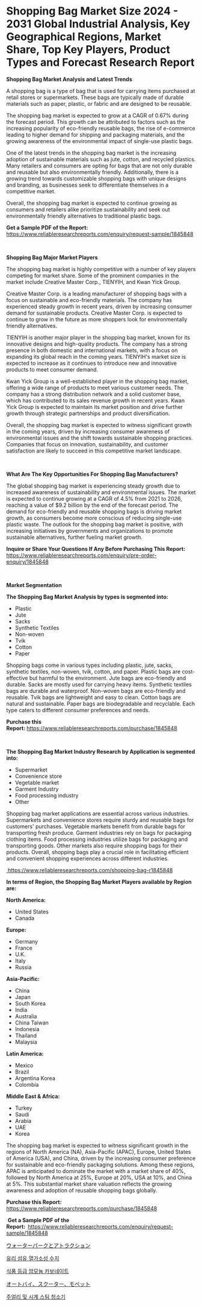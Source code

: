 <p><h1>Shopping Bag Market Size 2024 - 2031 Global Industrial Analysis, Key Geographical Regions, Market Share, Top Key Players, Product Types and Forecast Research Report</h1></p><p><strong>Shopping Bag Market Analysis and Latest Trends</strong></p>
<p><p>A shopping bag is a type of bag that is used for carrying items purchased at retail stores or supermarkets. These bags are typically made of durable materials such as paper, plastic, or fabric and are designed to be reusable.</p><p>The shopping bag market is expected to grow at a CAGR of 0.67% during the forecast period. This growth can be attributed to factors such as the increasing popularity of eco-friendly reusable bags, the rise of e-commerce leading to higher demand for shipping and packaging materials, and the growing awareness of the environmental impact of single-use plastic bags.</p><p>One of the latest trends in the shopping bag market is the increasing adoption of sustainable materials such as jute, cotton, and recycled plastics. Many retailers and consumers are opting for bags that are not only durable and reusable but also environmentally friendly. Additionally, there is a growing trend towards customizable shopping bags with unique designs and branding, as businesses seek to differentiate themselves in a competitive market.</p><p>Overall, the shopping bag market is expected to continue growing as consumers and retailers alike prioritize sustainability and seek out environmentally friendly alternatives to traditional plastic bags.</p></p>
<p><strong>Get a Sample PDF of the Report:&nbsp;</strong> <a href="https://www.reliableresearchreports.com/enquiry/request-sample/1845848">https://www.reliableresearchreports.com/enquiry/request-sample/1845848</a></p>
<p>&nbsp;</p>
<p><strong>Shopping Bag Major Market Players</strong></p>
<p><p>The shopping bag market is highly competitive with a number of key players competing for market share. Some of the prominent companies in the market include Creative Master Corp., TIENYIH, and Kwan Yick Group.</p><p>Creative Master Corp. is a leading manufacturer of shopping bags with a focus on sustainable and eco-friendly materials. The company has experienced steady growth in recent years, driven by increasing consumer demand for sustainable products. Creative Master Corp. is expected to continue to grow in the future as more shoppers look for environmentally friendly alternatives.</p><p>TIENYIH is another major player in the shopping bag market, known for its innovative designs and high-quality products. The company has a strong presence in both domestic and international markets, with a focus on expanding its global reach in the coming years. TIENYIH's market size is expected to increase as it continues to introduce new and innovative products to meet consumer demand.</p><p>Kwan Yick Group is a well-established player in the shopping bag market, offering a wide range of products to meet various customer needs. The company has a strong distribution network and a solid customer base, which has contributed to its sales revenue growth in recent years. Kwan Yick Group is expected to maintain its market position and drive further growth through strategic partnerships and product diversification.</p><p>Overall, the shopping bag market is expected to witness significant growth in the coming years, driven by increasing consumer awareness of environmental issues and the shift towards sustainable shopping practices. Companies that focus on innovation, sustainability, and customer satisfaction are likely to succeed in this competitive market landscape.</p></p>
<p>&nbsp;</p>
<p><strong>What Are The Key Opportunities For Shopping Bag Manufacturers?</strong></p>
<p><p>The global shopping bag market is experiencing steady growth due to increased awareness of sustainability and environmental issues. The market is expected to continue growing at a CAGR of 4.5% from 2021 to 2026, reaching a value of $9.2 billion by the end of the forecast period. The demand for eco-friendly and reusable shopping bags is driving market growth, as consumers become more conscious of reducing single-use plastic waste. The outlook for the shopping bag market is positive, with increasing initiatives by governments and organizations to promote sustainable alternatives, further fueling market growth.</p></p>
<p><strong>Inquire or Share Your Questions If Any Before Purchasing This Report:</strong> <a href="https://www.reliableresearchreports.com/enquiry/pre-order-enquiry/1845848">https://www.reliableresearchreports.com/enquiry/pre-order-enquiry/1845848</a></p>
<p>&nbsp;</p>
<p><strong>Market Segmentation</strong></p>
<p><strong>The Shopping Bag Market Analysis by types is segmented into:</strong></p>
<p><ul><li>Plastic</li><li>Jute</li><li>Sacks</li><li>Synthetic Textiles</li><li>Non-woven</li><li>Tvik</li><li>Cotton</li><li>Paper</li></ul></p>
<p><p>Shopping bags come in various types including plastic, jute, sacks, synthetic textiles, non-woven, tvik, cotton, and paper. Plastic bags are cost-effective but harmful to the environment. Jute bags are eco-friendly and durable. Sacks are mostly used for carrying heavy items. Synthetic textiles bags are durable and waterproof. Non-woven bags are eco-friendly and reusable. Tvik bags are lightweight and easy to clean. Cotton bags are natural and sustainable. Paper bags are biodegradable and recyclable. Each type caters to different consumer preferences and needs.</p></p>
<p><strong>Purchase this Report:&nbsp;</strong><a href="https://www.reliableresearchreports.com/purchase/1845848">https://www.reliableresearchreports.com/purchase/1845848</a></p>
<p>&nbsp;</p>
<p><strong>The Shopping Bag Market Industry Research by Application is segmented into:</strong></p>
<p><ul><li>Supermarket</li><li>Convenience store</li><li>Vegetable market</li><li>Garment Industry</li><li>Food processing industry</li><li>Other</li></ul></p>
<p><p>Shopping bag market applications are essential across various industries. Supermarkets and convenience stores require sturdy and reusable bags for customers' purchases. Vegetable markets benefit from durable bags for transporting fresh produce. Garment industries rely on bags for packaging clothing items. Food processing industries utilize bags for packaging and transporting goods. Other markets also require shopping bags for their products. Overall, shopping bags play a crucial role in facilitating efficient and convenient shopping experiences across different industries.</p></p>
<p><a href="https://www.reliableresearchreports.com/shopping-bag-r1845848">&nbsp;https://www.reliableresearchreports.com/shopping-bag-r1845848</a></p>
<p><strong>In terms of Region, the Shopping Bag Market Players available by Region are:</strong></p>
<p>
    <p> <strong> North America: </strong>
        <ul>
            <li>United States</li>
            <li>Canada</li>
        </ul>
        </p> 
    <p> <strong> Europe: </strong>
        <ul>
            <li>Germany</li>
            <li>France</li>
            <li>U.K.</li>
            <li>Italy</li>
            <li>Russia</li>
        </ul>
        </p> 
    <p> <strong> Asia-Pacific: </strong>
        <ul>
            <li>China</li>
            <li>Japan</li>
            <li>South Korea</li>
            <li>India</li>
            <li>Australia</li>
            <li>China Taiwan</li>
            <li>Indonesia</li>
            <li>Thailand</li>
            <li>Malaysia</li>
        </ul>
        </p> 
    <p> <strong> Latin America: </strong>
        <ul>
            <li>Mexico</li>
            <li>Brazil</li>
            <li>Argentina Korea</li>
            <li>Colombia</li>
        </ul>
        </p> 
    <p> <strong> Middle East & Africa: </strong>
        <ul>
            <li>Turkey</li>
            <li>Saudi</li>
            <li>Arabia</li>
            <li>UAE</li>
            <li>Korea</li>
        </ul>
    </p>
    </p>
<p><p>The shopping bag market is expected to witness significant growth in the regions of North America (NA), Asia-Pacific (APAC), Europe, United States of America (USA), and China, driven by the increasing consumer preference for sustainable and eco-friendly packaging solutions. Among these regions, APAC is anticipated to dominate the market with a market share of 40%, followed by North America at 25%, Europe at 20%, USA at 10%, and China at 5%. This substantial market share valuation reflects the growing awareness and adoption of reusable shopping bags globally.</p></p>
<p><strong>Purchase this Report: </strong><a href="https://www.reliableresearchreports.com/purchase/1845848">https://www.reliableresearchreports.com/purchase/1845848</a></p>
<p>&nbsp;<strong>Get a Sample PDF of the Report:&nbsp;&nbsp;</strong><a href="https://www.reliableresearchreports.com/enquiry/request-sample/1845848">https://www.reliableresearchreports.com/enquiry/request-sample/1845848</a></p>
<p><strong></strong></p>
<p><p><a href="https://medium.com/@xjdqtllf47/%E4%B8%96%E7%95%8C%E3%81%AE%E6%B0%B4%E4%B8%8A%E5%85%AC%E5%9C%92%E3%81%A8%E3%82%A2%E3%83%88%E3%83%A9%E3%82%AF%E3%82%B7%E3%83%A7%E3%83%B3%E5%B8%82%E5%A0%B4%E3%81%AE%E8%A6%8F%E6%A8%A1%E3%81%AF-%E6%A5%AD%E7%95%8C%E3%81%AE%E4%BA%88%E6%B8%AC%E3%81%AB%E3%82%88%E3%82%8B%E3%81%A8-2024%E5%B9%B4%E3%81%8B%E3%82%892031%E5%B9%B4%E3%81%BE%E3%81%A7%E3%81%AE%E9%96%93%E3%81%AB%E5%B9%B4%E5%B9%B3%E5%9D%87%E6%88%90%E9%95%B7%E7%8E%87-cagr-%E3%81%8C-%E3%82%92%E7%B5%8C%E9%A8%93%E3%81%99%E3%82%8B%E3%81%A8%E4%BA%88%E6%83%B3%E3%81%95%E3%82%8C%E3%81%A6%E3%81%84%E3%81%BE%E3%81%99-ac8174aa5a82">ウォーターパークとアトラクション</a></p><p><a href="https://github.com/sammyUltyylrich9067856/Market-Research-Report-List-2/blob/main/1158974146427.md">유리 섬유 열가소성 수지</a></p><p><a href="https://github.com/Elenrrera7685/Market-Research-Report-List-2/blob/main/3193159146426.md">식품 등급 암모늄 카보네이트</a></p><p><a href="https://medium.com/@graysonwolfe1913/%E3%82%AA%E3%83%BC%E3%83%88%E3%83%90%E3%82%A4-%E3%82%B9%E3%82%AF%E3%83%BC%E3%82%BF%E3%83%BC-%E3%83%A2%E3%83%9A%E3%83%83%E3%83%88%E3%81%AE%E5%B8%82%E5%A0%B4%E8%AA%BF%E6%9F%BB%E3%83%AC%E3%83%9D%E3%83%BC%E3%83%88%E3%81%AB%E3%81%AF-2024%E5%B9%B4%E3%81%8B%E3%82%892031%E5%B9%B4%E3%81%BE%E3%81%A7%E3%81%AE-%E3%81%AEcagr%E4%BA%88%E6%B8%AC%E3%81%AB%E3%81%8A%E3%81%91%E3%82%8B%E5%B8%82%E5%A0%B4%E8%A6%8F%E6%A8%A1-%E3%82%B7%E3%82%A7%E3%82%A2-%E6%88%90%E9%95%B7%E7%8E%87%E3%81%AE%E5%88%86%E6%9E%90%E3%81%8C%E5%90%AB%E3%81%BE%E3%82%8C%E3%81%A6%E3%81%84%E3%81%BE%E3%81%99-73f104a81607">オートバイ、スクーター、モペット</a></p><p><a href="https://medium.com/@trishnachaudharytwinkle_51083/%EB%B3%B4%EC%84%9D%EA%B3%BC-%EC%8B%9C%EA%B3%84-%EC%8A%A4%ED%8C%80-%EC%B2%AD%EC%86%8C%EA%B8%B0-%EC%8B%9C%EC%9E%A5-%EC%A0%84%EB%A7%9D-%EC%99%84%EB%B2%BD%ED%95%9C-%EC%82%B0%EC%97%85-%EB%B6%84%EC%84%9D-2024%EB%85%84-2031%EB%85%84-fa7b7c5d9b17">주얼리 및 시계 스팀 청소기</a></p></p>